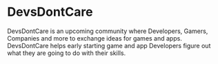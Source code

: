 # DevsDontCare
DevsDontCare is an upcoming community where Developers, Gamers, Companies and more to exchange ideas for games and apps. DevsDontCare helps early starting game and app Developers figure out what they are going to do with their skills.